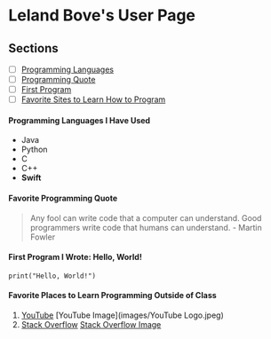 # **Leland Bove's User Page**

## Sections 
- [ ] [Programming Languages](#programming-languages-i-have-used)
- [ ] [Programming Quote](#favorite-programming-quote)
- [ ] [First Program](#first-program-i-wrote-hello-world)
- [ ] [Favorite Sites to Learn How to Program](#favorite-places-to-learn-programming-outside-of-class)

#### Programming Languages I Have Used
- Java
- Python
- C
- C++
- **Swift**

#### Favorite Programming Quote
> Any fool can write code that a computer can understand. Good programmers write code that humans can understand. - Martin Fowler

#### First Program I Wrote: Hello, World!
```
print("Hello, World!")
```

#### Favorite Places to Learn Programming Outside of Class
1. [YouTube](https://www.youtube.com)
   [YouTube Image](images/YouTube Logo.jpeg)
2. [Stack Overflow](https://stackoverflow.com) [Stack Overflow Image](images/Stack-Overflow-Logo.png) 
  


